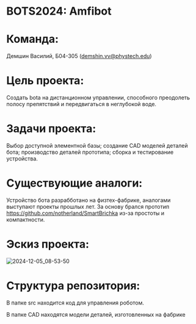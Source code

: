 # BOTS2024: Amfibot

# Команда:

Демшин Василий, Б04-305 (demshin.vv@phystech.edu)

# Цель проекта:

Создать bota на дистанционном управлении, способного преодолеть полосу препятствий и передвигаться в неглубокой воде.

# Задачи проекта:

Выбор доступной элементной базы; создание CAD моделей деталей бота; производство деталей прототипа; сборка и тестирование устройства.

# Существующие аналоги:

Устройство бота разрабботано на физтех-фабрике, аналогами выступают проекты прошлых лет. За основу брался прототип https://github.com/notherland/SmartBrichka из-за простоты и компактности.

# Эскиз проекта:

![2024-12-05_08-53-50](https://github.com/user-attachments/assets/bb7ea2b4-74fa-43ac-b058-6fe4bcfe84fe)

# Структура репозитория:

В папке src находится код для управления роботом.

В папке CAD находятся модели деталей, изготовленных на фабрике

